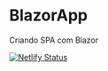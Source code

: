 # BlazorApp
Criando SPA com Blazor

[![Netlify Status](https://api.netlify.com/api/v1/badges/6857436a-c4ae-4052-b153-423b72da5bc4/deploy-status)](https://app.netlify.com/sites/blazorspa/deploys)
